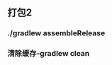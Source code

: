 <!--
 * @Description:
 * @Version: 2.0
 * @Autor: wuwei3
 * @Date: 2021-10-29 14:42:21
 * @LastEditors: OBKoro1
 * @LastEditTime: 2021-12-16 10:58:48
-->

## 打包2

### ./gradlew assembleRelease

### 清除缓存-gradlew clean
